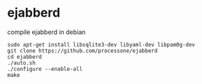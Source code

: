 # ejabberd

compile ejabberd in debian

``` shell
sudo apt-get install libsqlite3-dev libyaml-dev libpam0g-dev
git clone https://github.com/processone/ejabberd
cd ejabberd
./auto.sh
./configure --enable-all
make

```
